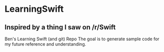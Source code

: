 # LearningSwift
## Inspired by a thing I saw on /r/Swift 
Ben's Learning Swift (and git) Repo
The goal is to generate sample code for my future reference and understanding.
